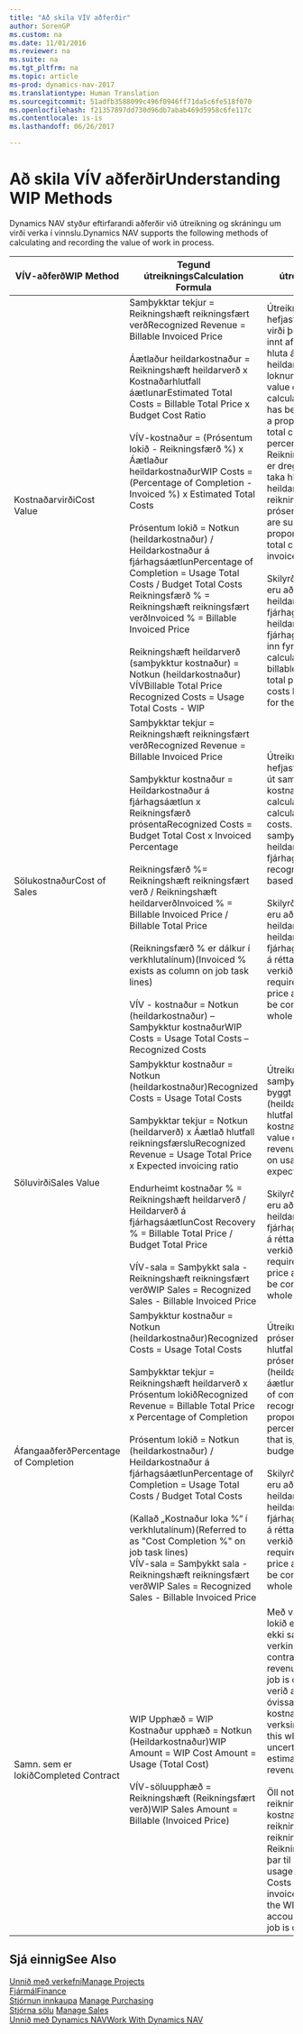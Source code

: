 ```yaml
---
title: "Að skila VÍV aðferðir"
author: SorenGP
ms.custom: na
ms.date: 11/01/2016
ms.reviewer: na
ms.suite: na
ms.tgt_pltfrm: na
ms.topic: article
ms-prod: dynamics-nav-2017
ms.translationtype: Human Translation
ms.sourcegitcommit: 51adfb3588099c496f0946ff71da5c6fe518f070
ms.openlocfilehash: f21357897dd730d96db7abab469d5958c6fe117c
ms.contentlocale: is-is
ms.lasthandoff: 06/26/2017

---
```


# <a name="understanding-wip-methods"></a><span data-ttu-id="cd276-102">Að skila VÍV aðferðir</span><span class="sxs-lookup"><span data-stu-id="cd276-102">Understanding WIP Methods</span></span>

<span data-ttu-id="cd276-103">Dynamics NAV styður eftirfarandi aðferðir við útreikning og skráningu um virði verka í vinnslu.</span><span class="sxs-lookup"><span data-stu-id="cd276-103">Dynamics NAV supports the following methods of calculating and recording the value of work in process.</span></span>

|<span data-ttu-id="cd276-104">VÍV-aðferð</span><span class="sxs-lookup"><span data-stu-id="cd276-104">WIP Method</span></span> |<span data-ttu-id="cd276-105">Tegund útreiknings</span><span class="sxs-lookup"><span data-stu-id="cd276-105">Calculation Formula</span></span> |<span data-ttu-id="cd276-106">Lýsing útreiknings</span><span class="sxs-lookup"><span data-stu-id="cd276-106">Calculation Description</span></span>|
|-----------|--------------------|-----------------------|
|<span data-ttu-id="cd276-107">Kostnaðarvirði</span><span class="sxs-lookup"><span data-stu-id="cd276-107">Cost Value</span></span>|<span data-ttu-id="cd276-108">Samþykktar tekjur = Reikningshæft reikningsfært verð</span><span class="sxs-lookup"><span data-stu-id="cd276-108">Recognized Revenue = Billable Invoiced Price</span></span><br /><br /> <span data-ttu-id="cd276-109">Áætlaður heildarkostnaður = Reikningshæft heildarverð x Kostnaðarhlutfall áætlunar</span><span class="sxs-lookup"><span data-stu-id="cd276-109">Estimated Total Costs = Billable Total Price x Budget Cost Ratio</span></span><br /><br /> <span data-ttu-id="cd276-110">VÍV-kostnaður = \(Prósentum lokið - Reikningsfærð %\) x Áætlaður heildarkostnaður</span><span class="sxs-lookup"><span data-stu-id="cd276-110">WIP Costs = \(Percentage of Completion - Invoiced %\) x Estimated Total Costs</span></span><br /><br /> <span data-ttu-id="cd276-111">Prósentum lokið = Notkun (heildarkostnaður) / Heildarkostnaður á fjárhagsáætlun</span><span class="sxs-lookup"><span data-stu-id="cd276-111">Percentage of Completion = Usage Total Costs / Budget Total Costs</span></span><br /> <span data-ttu-id="cd276-112">Reikningsfærð % = Reikningshæft reikningsfært verð</span><span class="sxs-lookup"><span data-stu-id="cd276-112">Invoiced % = Billable Invoiced Price</span></span><br /><br /> <span data-ttu-id="cd276-113">Reikningshæft heildarverð (samþykktur kostnaður) = Notkun (heildarkostnaður) VÍV</span><span class="sxs-lookup"><span data-stu-id="cd276-113">Billable Total Price Recognized Costs = Usage Total Costs - WIP</span></span>|<span data-ttu-id="cd276-114">Útreikningar á kostnaðarvirði hefjast á því að reiknað er virði þess sem hefur verið innt af hendi með því að taka hluta áætlaðs heildarkostnaðar byggt á loknum prósentum.</span><span class="sxs-lookup"><span data-stu-id="cd276-114">Cost value calculations start by calculating the value of what has been provided by taking a proportion of the estimated total costs based on percentage of completion.</span></span> <span data-ttu-id="cd276-115">Reikningsfærður kostnaður er dreginn frá með því að taka hluta áætlaðs heildarkostnaðar byggt á reikningsfærðu prósentunni.</span><span class="sxs-lookup"><span data-stu-id="cd276-115">Invoiced costs are subtracted by taking a proportion of the estimated total costs based on the invoiced percentage.</span></span><br /><br /> <span data-ttu-id="cd276-116">Skilyrði fyrir útreikningnum eru að reikningshæft heildarverð, heildarverð á fjárhagsáætlun og heildarkostnaður á fjárhagsáætlun sé rétt færður inn fyrir verkið í heild.</span><span class="sxs-lookup"><span data-stu-id="cd276-116">This calculation requires that the billable total price, budget total price, and budget total costs be correctly entered for the whole job.</span></span>|
|<span data-ttu-id="cd276-117">Sölukostnaður</span><span class="sxs-lookup"><span data-stu-id="cd276-117">Cost of Sales</span></span>|<span data-ttu-id="cd276-118">Samþykktar tekjur = Reikningshæft reikningsfært verð</span><span class="sxs-lookup"><span data-stu-id="cd276-118">Recognized Revenue = Billable Invoiced Price</span></span><br /><br /> <span data-ttu-id="cd276-119">Samþykktur kostnaður = Heildarkostnaður á fjárhagsáætlun x Reikningsfærð prósenta</span><span class="sxs-lookup"><span data-stu-id="cd276-119">Recognized Costs = Budget Total Cost x Invoiced Percentage</span></span><br /><br /> <span data-ttu-id="cd276-120">Reikningsfærð %= Reikningshæft reikningsfært verð / Reikningshæft heildarverð</span><span class="sxs-lookup"><span data-stu-id="cd276-120">Invoiced % = Billable Invoiced Price / Billable Total Price</span></span><br /><br /> <span data-ttu-id="cd276-121">\(Reikningsfærð % er dálkur í verkhlutalínum\)</span><span class="sxs-lookup"><span data-stu-id="cd276-121">\(Invoiced % exists as column on job task lines\)</span></span><br /><br /> <span data-ttu-id="cd276-122">VÍV - kostnaður = Notkun (heildarkostnaður) – Samþykktur kostnaður</span><span class="sxs-lookup"><span data-stu-id="cd276-122">WIP Costs = Usage Total Costs – Recognized Costs</span></span>|<span data-ttu-id="cd276-123">Útreikningar á sölukostnaði hefjast á því að reiknaður er út samþykktur kostnaður.</span><span class="sxs-lookup"><span data-stu-id="cd276-123">Cost of sales calculations begin by calculating the recognized costs.</span></span> <span data-ttu-id="cd276-124">Kostnaður er samþykktur í hlutfalli byggt á heildarkostnaði á fjárhagsáætlun.</span><span class="sxs-lookup"><span data-stu-id="cd276-124">Costs are recognized proportionally based on budget total costs.</span></span><br /><br /> <span data-ttu-id="cd276-125">Skilyrði fyrir útreikningnum eru að reikningshæft heildarverð og heildarkostnaður á fjárhagsáætlun séu færð inn á réttan hátt fyrir allt verkið.</span><span class="sxs-lookup"><span data-stu-id="cd276-125">This calculation requires that the billable total price and budget total costs be correctly entered for the whole job.</span></span>|
|<span data-ttu-id="cd276-126">Söluvirði</span><span class="sxs-lookup"><span data-stu-id="cd276-126">Sales Value</span></span>|<span data-ttu-id="cd276-127">Samþykktur kostnaður = Notkun (heildarkostnaður)</span><span class="sxs-lookup"><span data-stu-id="cd276-127">Recognized Costs = Usage Total Costs</span></span><br /><br /> <span data-ttu-id="cd276-128">Samþykktar tekjur = Notkun (heildarverð) x Áætlað hlutfall reikningsfærslu</span><span class="sxs-lookup"><span data-stu-id="cd276-128">Recognized Revenue = Usage Total Price x Expected invoicing ratio</span></span><br /><br /> <span data-ttu-id="cd276-129">Endurheimt kostnaðar % = Reikningshæft heildarverð / Heildarverð á fjárhagsáætlun</span><span class="sxs-lookup"><span data-stu-id="cd276-129">Cost Recovery % = Billable Total Price / Budget Total Price</span></span><br /><br /> <span data-ttu-id="cd276-130">VÍV-sala = Samþykkt sala - Reikningshæft reikningsfært verð</span><span class="sxs-lookup"><span data-stu-id="cd276-130">WIP Sales = Recognized Sales - Billable Invoiced Price</span></span>|<span data-ttu-id="cd276-131">Útreikningar á söluvirði samþykkja tekjur í hlutfalli byggt á notkun (heildarkostnaði) og áætluðu hlutfalli kostnaðarendurheimtar.</span><span class="sxs-lookup"><span data-stu-id="cd276-131">Sales value calculations recognize revenue proportionally based on usage total costs and the expected cost recovery ratio.</span></span><br /><br /> <span data-ttu-id="cd276-132">Skilyrði fyrir útreikningnum eru að reikningshæft heildarverð og heildarverð á fjárhagsáætlun séu færð inn á réttan hátt fyrir allt verkið.</span><span class="sxs-lookup"><span data-stu-id="cd276-132">This calculation requires that the billable total price and budget total price be correctly entered for the whole job.</span></span>|
|<span data-ttu-id="cd276-133">Áfangaaðferð</span><span class="sxs-lookup"><span data-stu-id="cd276-133">Percentage of Completion</span></span>|<span data-ttu-id="cd276-134">Samþykktur kostnaður = Notkun (heildarkostnaður)</span><span class="sxs-lookup"><span data-stu-id="cd276-134">Recognized Costs = Usage Total Costs</span></span><br /><br /> <span data-ttu-id="cd276-135">Samþykktar tekjur = Reikningshæft heildarverð x Prósentum lokið</span><span class="sxs-lookup"><span data-stu-id="cd276-135">Recognized Revenue = Billable Total Price x Percentage of Completion</span></span><br /><br /> <span data-ttu-id="cd276-136">Prósentum lokið = Notkun (heildarkostnaður) / Heildarkostnaður á fjárhagsáætlun</span><span class="sxs-lookup"><span data-stu-id="cd276-136">Percentage of Completion = Usage Total Costs / Budget Total Costs</span></span><br /><br /> <span data-ttu-id="cd276-137">\(Kallað „Kostnaður loka %“ í verkhlutalínum\)</span><span class="sxs-lookup"><span data-stu-id="cd276-137">\(Referred to as "Cost Completion %" on job task lines\)</span></span><br /> <span data-ttu-id="cd276-138">VÍV-sala = Samþykkt sala - Reikningshæft reikningsfært verð</span><span class="sxs-lookup"><span data-stu-id="cd276-138">WIP Sales = Recognized Sales - Billable Invoiced Price</span></span>|<span data-ttu-id="cd276-139">Útreikningar á loknum prósentum samþykkja tekjur í hlutfalli byggt á loknum prósentum, þ.e. notkun (heildarkostnaði) á móti áætlunarkostnaði.</span><span class="sxs-lookup"><span data-stu-id="cd276-139">Percentage of completion calculations recognize revenue proportionally based on the percentage of completion, that is, usage total costs vs. budget costs.</span></span><br /><br /> <span data-ttu-id="cd276-140">Skilyrði fyrir útreikningnum eru að reikningshæft heildarverð og heildarkostnaður á fjárhagsáætlun séu færð inn á réttan hátt fyrir allt verkið.</span><span class="sxs-lookup"><span data-stu-id="cd276-140">This calculation requires that the billable total price and budget total costs be correctly entered for the whole job.</span></span>|
|<span data-ttu-id="cd276-141">Samn. sem er lokið</span><span class="sxs-lookup"><span data-stu-id="cd276-141">Completed Contract</span></span>|<span data-ttu-id="cd276-142">WIP Upphæð = WIP Kostnaður upphæð = Notkun \(Heildarkostnaður\)</span><span class="sxs-lookup"><span data-stu-id="cd276-142">WIP Amount = WIP Cost Amount = Usage \(Total Cost\)</span></span><br /><br /> <span data-ttu-id="cd276-143">VÍV-söluupphæð = Reikningshæft \(Reikningsfært verð\)</span><span class="sxs-lookup"><span data-stu-id="cd276-143">WIP Sales Amount = Billable \(Invoiced Price\)</span></span>|<span data-ttu-id="cd276-144">Með valkostinum Samningi lokið eru tekjur og kostnaður ekki samþykkt fyrr en verkinu er lokið.</span><span class="sxs-lookup"><span data-stu-id="cd276-144">Completed contract does not recognize revenue and costs until the job is complete.</span></span> <span data-ttu-id="cd276-145">Þetta getur verið æskilegt þegar mikil óvissa ríkir um áætlun kostnaðar og tekna verksins.</span><span class="sxs-lookup"><span data-stu-id="cd276-145">You may want to do this when there is high uncertainty around the estimates of costs and revenue for the job.</span></span><br /><br /> <span data-ttu-id="cd276-146">Öll notkun bókast á reikninginn Verk í vinnslu, kostnaður \(eign\) og öll reikningsfærð sala bókast á reikninginn VÍV Reikningsfærð sala \(skuld\) þar til verkinu er lokið.</span><span class="sxs-lookup"><span data-stu-id="cd276-146">All usage is posted to the WIP Costs account \(asset\) and all invoiced sales are posted to the WIP Invoiced Sales account \(liability\) until the job is complete.</span></span>|

## <a name="see-also"></a><span data-ttu-id="cd276-147">Sjá einnig</span><span class="sxs-lookup"><span data-stu-id="cd276-147">See Also</span></span>
[<span data-ttu-id="cd276-148">Unnið með verkefni</span><span class="sxs-lookup"><span data-stu-id="cd276-148">Manage Projects</span></span>](projects-manage-projects.md)  
[<span data-ttu-id="cd276-149">Fjármál</span><span class="sxs-lookup"><span data-stu-id="cd276-149">Finance</span></span>](finance-setup.md)  
<span data-ttu-id="cd276-150">[Stjórnun innkaupa](purchasing-manage-purchasing.md)       </span><span class="sxs-lookup"><span data-stu-id="cd276-150">[Manage Purchasing](purchasing-manage-purchasing.md)       </span></span>  
<span data-ttu-id="cd276-151">[Stjórna sölu](sales-manage-sales.md)    </span><span class="sxs-lookup"><span data-stu-id="cd276-151">[Manage Sales](sales-manage-sales.md)    </span></span>  
[<span data-ttu-id="cd276-152">Unnið með Dynamics NAV</span><span class="sxs-lookup"><span data-stu-id="cd276-152">Work With Dynamics NAV</span></span>](ui-work-product.md)  

